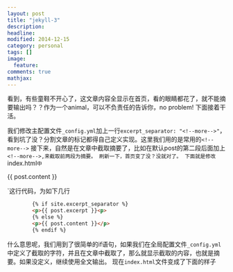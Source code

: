 ```yaml
---
layout: post
title: "jekyll-3"
description: 
headline: 
modified: 2014-12-15
category: personal
tags: []
image: 
  feature: 
comments: true
mathjax: 
---
```


看到，有些童鞋不开心了，这文章内容全显示在首页，看的眼睛都花了，就不能摘要输出吗？？作为一个animal，可以不负责任的告诉你，no problem!
下面接着干活。

我们修改主配置文件`_config.yml`加上一行`excerpt_separator: "<!--more-->"`，看到坑了没？分割文章的标记都得自己定义实现。这里我们用的是常用的`<!--more-->`
接下来，自然是在文章中截取摘要了，比如在默认post的第二段后面加上`<!--more-->,来截取前两段为摘要。
刷新一下，首页变了没？没就对了。
下面就是修改`index.html`中`<p>{{ post.content }}</p>`这行代码，为如下几行
```html
        {% if site.excerpt_separator %}
        <p>{{ post.excerpt }}<p>
        {% else %}
        <p>{{ post.content }}</p>
        {% endif %}
```
什么意思呢，我们用到了很简单的if语句，如果我们在全局配置文件`_config.yml`中定义了截取的字符，并且在文章中截取了，那么就显示截取的内容，也就是摘要。如果没定义，继续使用全文输出。
现在`index.html`文件变成了下面的样子
````
